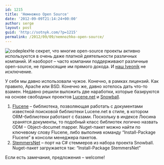 ```yaml
---
id: 1215
title: 'Немножко Open Source'
date: '2012-09-09T21:14:24+00:00'
author: serge
layout: post
guid: 'http://sotnyk.com/?p=1215'
permalink: /2012/09/09/nemnozhko-open-source/
---
```


![](http://localhost/wp-content/uploads/2012/09/codeplex-300x133.jpg "codeplex")Не секрет, что многие open-source проекты активно используются в очень даже платной деятельности различных компаний. И наоборот – часто компании поддерживают различные open-source, не приносящие им прямого дохода. И [наш Iveonik](http://www.iveonik.com) не исключение.

У себя мы давно использовали чужое. Конечно, в рамках лицензий. Как правило, Apache или BSD. Конечно же, давно хотелось дать что-то взамен. Недавно решили выложить две наработки, которые базируются на основе свободных проектов [Lucene.net](http://incubator.apache.org/lucene.net/) и [Snowball](http://snowball.tartarus.org/).

1. [Flucene](http://flucene.codeplex.com/) – библиотека, позволяющая работать с документами известной поисковой библиотеки Lucene.net в стиле, в котором ORM-библиотеки работают с базами. Поскольку в индексе Люсина хранятся документы, то подобный класс библиотек логично назвать ODM – Object-documet mapper. Nuget-пакет можно найти по ключевому слову Flucene, либо выполнив команду “Install-Package Flucene” в консоли менеджера пакетов.
2. [StemmersNet](http://stemmersnet.codeplex.com/) – порт на C# стеммеров из набора проекта Snowball. Nuget-пакет загружается так: “Install-Package StemmersNet”

Если есть замечания, предложения – welcome!